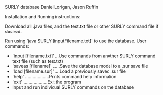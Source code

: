 SURLY database
Daniel Lorigan, Jason Ruffin

Installation and Running instructions:

Download all .java files, and the test.txt file or other SURLY command file if desired.

Run using 'java SURLY [inputFilename.txt]' to use the database.
User commands:
- 'input [filename.txt]' ...Use commands from another SURLY command text file (such as test.txt)
- 'saveas [filename]' ......Save the database model to a .sur save file
- 'load [filename.sur]' ....Load a previously saved .sur file
- 'help' ...................Prints command help information
- 'exit' ...................Exit the program
- Input and run individual SURLY commands on the database
